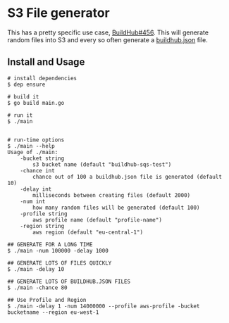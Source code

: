 # S3 File generator

This has a pretty specific use case, [BuildHub#456](https://github.com/mozilla-services/buildhub/issues/465).  This will generate random files into S3 and every so often generate a [buildhub.json](https://bugzilla.mozilla.org/show_bug.cgi?id=1442306) file. 

## Install and Usage

```
# install dependencies
$ dep ensure 

# build it
$ go build main.go

# run it
$ ./main


# run-time options 
$ ./main --help
Usage of ./main:
    -bucket string
        s3 bucket name (default "buildhub-sqs-test")
    -chance int
        chance out of 100 a buildhub.json file is generated (default 10)
    -delay int
        milliseconds between creating files (default 2000)
    -num int
        how many random files will be generated (default 100)
    -profile string
        aws profile name (default "profile-name")
    -region string
        aws region (default "eu-central-1")
        
## GENERATE FOR A LONG TIME
$ ./main -num 100000 -delay 1000         

## GENERATE LOTS OF FILES QUICKLY
$ ./main -delay 10

## GENERATE LOTS OF BUILDHUB.JSON FILES
$ ./main -chance 80

## Use Profile and Region
$ ./main -delay 1 -num 14000000 --profile aws-profile -bucket bucketname --region eu-west-1
```
